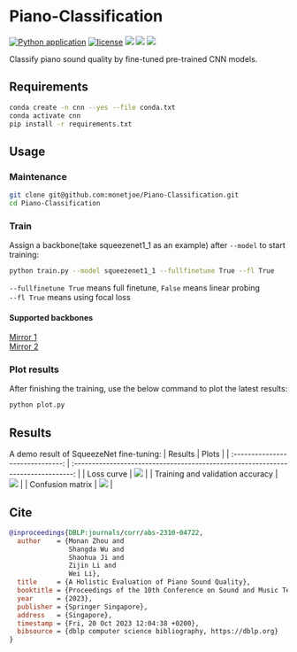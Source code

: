 # Piano-Classification
[![Python application](https://github.com/monetjoe/Piano-Classification/actions/workflows/python-app.yml/badge.svg?branch=main)](https://github.com/monetjoe/Piano-Classification/actions/workflows/python-app.yml)
[![license](https://img.shields.io/github/license/monetjoe/Piano-Classification.svg)](https://github.com/monetjoe/Piano-Classification/blob/master/LICENSE)
[![](https://img.shields.io/badge/HF-pianos-ffd21e.svg)](https://huggingface.co/spaces/ccmusic-database/pianos)
[![](https://img.shields.io/badge/ModelScope-pianos-624aff.svg)](https://www.modelscope.cn/studios/ccmusic-database/pianos)
[![](https://img.shields.io/badge/arxiv-2310.04722-b31b1b.svg)](https://arxiv.org/pdf/2310.04722.pdf)

Classify piano sound quality by fine-tuned pre-trained CNN models.

## Requirements
```bash
conda create -n cnn --yes --file conda.txt
conda activate cnn
pip install -r requirements.txt
```

## Usage
### Maintenance
```bash
git clone git@github.com:monetjoe/Piano-Classification.git
cd Piano-Classification
```

### Train
Assign a backbone(take squeezenet1_1 as an example) after `--model` to start training:
```bash
python train.py --model squeezenet1_1 --fullfinetune True --fl True
```
`--fullfinetune True` means full finetune, `False` means linear probing<br>
`--fl True` means using focal loss

#### Supported backbones
<a href="https://huggingface.co/datasets/monetjoe/cv_backbones" target="_blank">Mirror 1</a><br>
<a href="https://www.modelscope.cn/datasets/monetjoe/cv_backbones/dataPeview" target="_blank">Mirror 2</a>

### Plot results
After finishing the training, use the below command to plot the latest results:
```bash
python plot.py
```

## Results
A demo result of SqueezeNet fine-tuning:
|             Results              |                                      Plots                                       |
| :------------------------------: | :------------------------------------------------------------------------------: |
|            Loss curve            | <img src="https://huggingface.co/ccmusic-database/pianos/resolve/main/loss.jpg"> |
| Training and validation accuracy | <img src="https://huggingface.co/ccmusic-database/pianos/resolve/main/acc.jpg">  |
|         Confusion matrix         | <img src="https://huggingface.co/ccmusic-database/pianos/resolve/main/mat.jpg">  |

## Cite
```bibtex
@inproceedings{DBLP:journals/corr/abs-2310-04722,
  author    = {Monan Zhou and
               Shangda Wu and
               Shaohua Ji and
               Zijin Li and
               Wei Li},
  title     = {A Holistic Evaluation of Piano Sound Quality},
  booktitle = {Proceedings of the 10th Conference on Sound and Music Technology (CSMT)},
  year      = {2023},
  publisher = {Springer Singapore},
  address   = {Singapore},
  timestamp = {Fri, 20 Oct 2023 12:04:38 +0200},
  bibsource = {dblp computer science bibliography, https://dblp.org}
}
```
